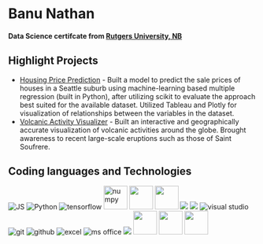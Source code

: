 
# Banu Nathan
####  Data Science certifcate from [Rutgers University, NB](https://www.rutgers.edu)

## Highlight Projects
- [Housing Price Prediction](https://github.com/paulgarias/project3group03) - Built	a	model	to predict	the	sale	prices	of	houses	in	a	Seattle	suburb	using	machine-learning based multiple regression (built in Python), after	utilizing	scikit	to	evaluate	the	approach best	suited	for	the available	dataset. Utilized	Tableau	and	Plotly	for visualization of	relationships	between	the	variables	in	the	dataset.	
- [Volcanic Activity Visualizer](https://github.com/ashante112/Project2-Team2) - Built an interactive and geographically accurate visualization of volcanic activities around the globe. Brought awareness to recent large-scale eruptions such as those of Saint Soufrere.



## Coding languages and Technologies
<p float = "left">
  <img src="https://img.icons8.com/color/48/000000/javascript.png" alt="JS"/>
  <img src="https://img.icons8.com/color/48/000000/python.png" alt="Python"/>
  <img src="https://img.icons8.com/color/48/000000/tensorflow.png" alt="tensorflow"/>
  <img src="https://numpy.org/images/logos/numpy.svg" width = 48 height = 48 alt="numpy"/>
  <img src="https://upload.wikimedia.org/wikipedia/commons/8/84/Matplotlib_icon.svg" width = 48 height = 48/>
  <img src = "https://pytorch.org/assets/images/pytorch-logo.png" width = 48 height = 48 />
  <img src="https://img.icons8.com/color/48/000000/html-5.png"/>
  <img src="https://img.icons8.com/color/48/000000/css3.png"/>
  <img src="https://img.icons8.com/color/48/000000/visual-studio-code-2019.png" alt="visual studio"/>
  <img src="https://img.icons8.com/color/48/000000/git.png" alt="git" />
  <img src="https://img.icons8.com/material-sharp/48/000000/github.png" alt="github"/>
  <img src="https://img.icons8.com/color/48/000000/ms-excel.png" alt="excel"/>
  <img src="https://img.icons8.com/color/48/000000/office-365.png" alt="ms office"/>
  <img src="https://img.icons8.com/ios/50/000000/tableau-software.png"/>
  <img src="https://static.vaadin.com/directory/user49537/icon/file2469829840847976158_1554291605811leaflet-directory-logo-example.png" width = 48 height = 48 />
  <img src="https://upload.wikimedia.org/wikipedia/commons/thumb/2/29/Postgresql_elephant.svg/1200px-Postgresql_elephant.svg.png" width = 48 height = 48 />
  <img src="https://img.icons8.com/color/452/mongodb.png" width = 48 height = 48 />


  
</p>



